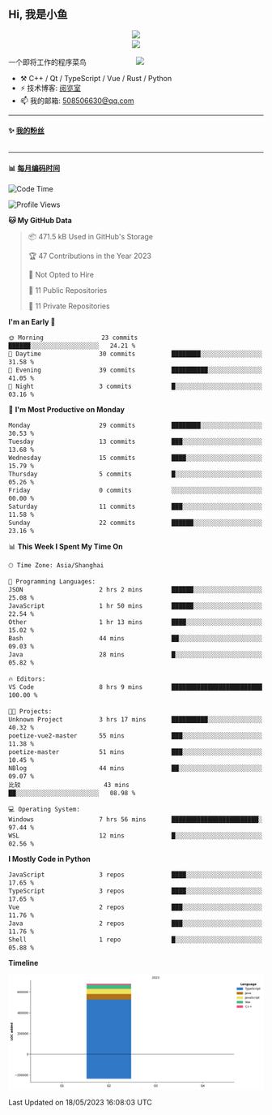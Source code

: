 <!--
**小鱼/小鱼** is a ✨ _special_ ✨ repository because its `README.md` (this file) appears on your GitHub profile.

Here are some ideas to get you started:

- 🔭 I’m currently working on ...
- 🌱 I’m currently learning ...
- 👯 I’m looking to collaborate on ...
- 🤔 I’m looking for help with ...
- 💬 Ask me about ...
- 📫 How to reach me: ...
- 😄 Pronouns: ...
- ⚡ Fun fact: ...
-->

## Hi, 我是小鱼

<div align=center><img src="https://streak-stats.demolab.com?user=XiaoYuer2022&locale=zh_Hans"></div>



<div align=center><img src="https://profile-counter.glitch.me/XiaoYuer2022/count.svg"></div>



[<img align="right" width="50%" src="https://github-readme-stats-ouuan.vercel.app/api?username=XiaoYuer2022&show_icons=true">](https://metrics.lecoq.io/xlz122#gh-light-mode-only)

一个即将工作的程序菜鸟

-   :hammer_and_pick: C++ / Qt / TypeScript / Vue / Rust / Python
-   ⚡ 技术博客: [阅览室](https://haoxx.netlify.app/)
-   📫 我的邮箱: 508506630@qq.com

---

#### :sparkles: [我的粉丝](https://github.com/XiaoYuer2022?tab=followers)

<!--START_SECTION:followers-->
<table>
  </tr>
</table>
<!--END_SECTION:followers-->

---

#### :bar_chart: [每月编码时间](https://github.com/muety/wakapi)

<!--START_SECTION:waka-->
![Code Time](http://img.shields.io/badge/Code%20Time-18%20hrs%2017%20mins-blue)

![Profile Views](http://img.shields.io/badge/Profile%20Views-40-blue)

**🐱 My GitHub Data** 

> 📦 471.5 kB Used in GitHub's Storage 
 > 
> 🏆 47 Contributions in the Year 2023
 > 
> 🚫 Not Opted to Hire
 > 
> 📜 11 Public Repositories 
 > 
> 🔑 11 Private Repositories 
 > 
**I'm an Early 🐤** 

```text
🌞 Morning                23 commits          ██████░░░░░░░░░░░░░░░░░░░   24.21 % 
🌆 Daytime                30 commits          ████████░░░░░░░░░░░░░░░░░   31.58 % 
🌃 Evening                39 commits          ██████████░░░░░░░░░░░░░░░   41.05 % 
🌙 Night                  3 commits           █░░░░░░░░░░░░░░░░░░░░░░░░   03.16 % 
```
📅 **I'm Most Productive on Monday** 

```text
Monday                   29 commits          ████████░░░░░░░░░░░░░░░░░   30.53 % 
Tuesday                  13 commits          ███░░░░░░░░░░░░░░░░░░░░░░   13.68 % 
Wednesday                15 commits          ████░░░░░░░░░░░░░░░░░░░░░   15.79 % 
Thursday                 5 commits           █░░░░░░░░░░░░░░░░░░░░░░░░   05.26 % 
Friday                   0 commits           ░░░░░░░░░░░░░░░░░░░░░░░░░   00.00 % 
Saturday                 11 commits          ███░░░░░░░░░░░░░░░░░░░░░░   11.58 % 
Sunday                   22 commits          ██████░░░░░░░░░░░░░░░░░░░   23.16 % 
```


📊 **This Week I Spent My Time On** 

```text
🕑︎ Time Zone: Asia/Shanghai

💬 Programming Languages: 
JSON                     2 hrs 2 mins        ██████░░░░░░░░░░░░░░░░░░░   25.08 % 
JavaScript               1 hr 50 mins        ██████░░░░░░░░░░░░░░░░░░░   22.54 % 
Other                    1 hr 13 mins        ████░░░░░░░░░░░░░░░░░░░░░   15.02 % 
Bash                     44 mins             ██░░░░░░░░░░░░░░░░░░░░░░░   09.03 % 
Java                     28 mins             █░░░░░░░░░░░░░░░░░░░░░░░░   05.82 % 

🔥 Editors: 
VS Code                  8 hrs 9 mins        █████████████████████████   100.00 % 

🐱‍💻 Projects: 
Unknown Project          3 hrs 17 mins       ██████████░░░░░░░░░░░░░░░   40.32 % 
poetize-vue2-master      55 mins             ███░░░░░░░░░░░░░░░░░░░░░░   11.38 % 
poetize-master           51 mins             ███░░░░░░░░░░░░░░░░░░░░░░   10.45 % 
NBlog                    44 mins             ██░░░░░░░░░░░░░░░░░░░░░░░   09.07 % 
比较                       43 mins             ██░░░░░░░░░░░░░░░░░░░░░░░   08.98 % 

💻 Operating System: 
Windows                  7 hrs 56 mins       ████████████████████████░   97.44 % 
WSL                      12 mins             █░░░░░░░░░░░░░░░░░░░░░░░░   02.56 % 
```

**I Mostly Code in Python** 

```text
JavaScript               3 repos             ████░░░░░░░░░░░░░░░░░░░░░   17.65 % 
TypeScript               3 repos             ████░░░░░░░░░░░░░░░░░░░░░   17.65 % 
Vue                      2 repos             ███░░░░░░░░░░░░░░░░░░░░░░   11.76 % 
Java                     2 repos             ███░░░░░░░░░░░░░░░░░░░░░░   11.76 % 
Shell                    1 repo              █░░░░░░░░░░░░░░░░░░░░░░░░   05.88 % 
```



**Timeline**

![Lines of Code chart](https://raw.githubusercontent.com/XiaoYuer2022/XiaoYuer2022/main/assets/bar_graph.png)


 Last Updated on 18/05/2023 16:08:03 UTC
<!--END_SECTION:waka-->
